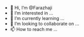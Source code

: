 - 👋 Hi, I’m @Farazhaji
- 👀 I’m interested in ...
- 🌱 I’m currently learning ...
- 💞️ I’m looking to collaborate on ...
- 📫 How to reach me ...

<!---
Farazhaji/Farazhaji is a ✨ special ✨ repository because its `README.md` (this file) appears on your GitHub profile.
You can click the Preview link to take a look at your changes.
--->
